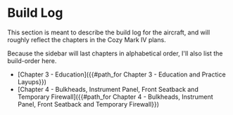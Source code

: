 # Build Log

This section is meant to describe the build log for the aircraft, and will roughly reflect the chapters in the Cozy Mark IV plans.

Because the sidebar will last chapters in alphabetical order, I'll also list the build-order here.

- [Chapter 3 - Education]({{#path_for Chapter 3 - Education and Practice Layups}})
- [Chapter 4 - Bulkheads, Instrument Panel, Front Seatback and Temporary Firewall]({{#path_for Chapter 4 - Bulkheads, Instrument Panel, Front Seatback and Temporary Firewall}})
